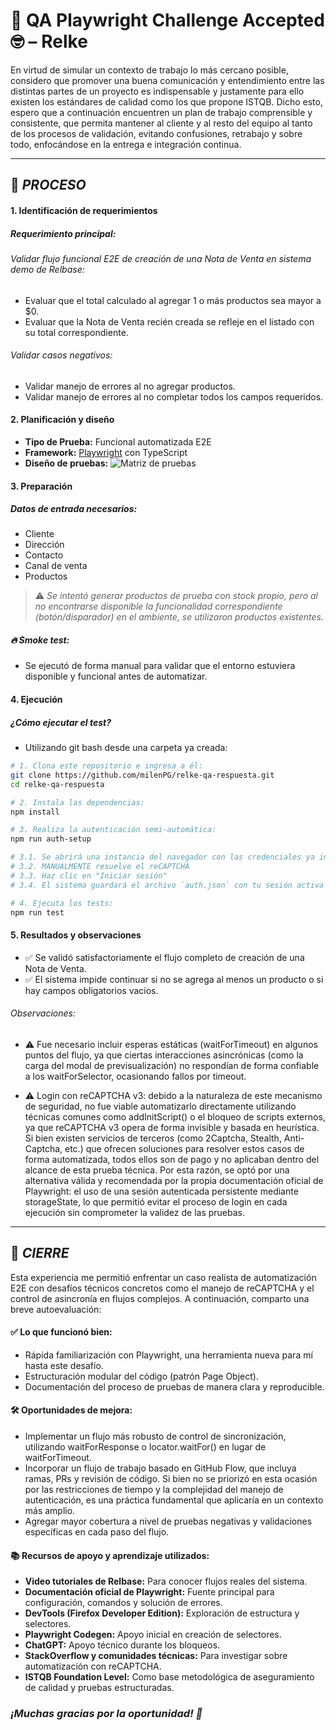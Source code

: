 # 🧪 QA Playwright Challenge Accepted 🤓 – Relke

En virtud de simular un contexto de trabajo lo más cercano posible, considero que promover una buena comunicación y entendimiento entre las distintas partes de un proyecto es indispensable y justamente para ello existen los estándares de calidad como los que propone ISTQB. 
Dicho esto, espero que a continuación encuentren un plan de trabajo comprensible y consistente, que permita mantener al cliente y al resto del equipo al tanto de los procesos de validación, evitando confusiones, retrabajo y sobre todo, enfocándose en la entrega e integración continua.

* * *

## 🧭 *PROCESO* 

#### 1. Identificación de requerimientos
##### Requerimiento principal: 
###### Validar flujo funcional E2E de creación de una Nota de Venta en sistema demo de Relbase:
* Evaluar que el total calculado al agregar 1 o más productos sea mayor a $0.
* Evaluar que la Nota de Venta recién creada se refleje en el listado con su total correspondiente. 
###### Validar casos negativos:
* Validar manejo de errores al no agregar productos.
* Validar manejo de errores al no completar todos los campos requeridos.


#### 2. Planificación y diseño
* **Tipo de Prueba:** Funcional automatizada E2E
* **Framework:** [Playwright](https://playwright.dev/) con TypeScript
* **Diseño de pruebas:**
![Matriz de pruebas](./docs/matriz-pruebas.png)

#### 3. Preparación
##### Datos de entrada necesarios:
- Cliente
- Dirección
- Contacto
- Canal de venta
- Productos 

> ⚠️ *Se intentó generar productos de prueba con stock propio, pero al no encontrarse disponible la funcionalidad correspondiente (botón/disparador) en el ambiente, se utilizaron productos existentes.*

##### 🔥 Smoke test:
- Se ejecutó de forma manual para validar que el entorno estuviera disponible y funcional antes de automatizar.

#### 4. Ejecución
##### ¿Cómo ejecutar el test?
* Utilizando git bash desde una carpeta ya creada:
```bash
# 1. Clona este repositorio e ingresa a él: 
git clone https://github.com/milenPG/relke-qa-respuesta.git
cd relke-qa-respuesta

# 2. Instala las dependencias:
npm install

# 3. Realiza la autenticación semi-automática:
npm run auth-setup 

# 3.1. Se abrirá una instancia del navegador con las credenciales ya ingresadas
# 3.2. MANUALMENTE resuelve el reCAPTCHA
# 3.3. Haz clic en "Iniciar sesión"
# 3.4. El sistema guardará el archivo `auth.json` con tu sesión activa

# 4. Ejecuta los tests:
npm run test
```

#### 5. Resultados y observaciones
- ✅ Se validó satisfactoriamente el flujo completo de creación de una Nota de Venta.
- ✅ El sistema impide continuar si no se agrega al menos un producto o si hay campos obligatorios vacíos.
###### *Observaciones:*
- ⚠️ Fue necesario incluir esperas estáticas (waitForTimeout) en algunos puntos del flujo, ya que ciertas interacciones asincrónicas (como la carga del modal de previsualización) no respondían de forma confiable a los waitForSelector, ocasionando fallos por timeout.

- ⚠️ Login con reCAPTCHA v3: debido a la naturaleza de este mecanismo de seguridad, no fue viable automatizarlo directamente utilizando técnicas comunes como addInitScript() o el bloqueo de scripts externos, ya que reCAPTCHA v3 opera de forma invisible y basada en heurística.
Si bien existen servicios de terceros (como 2Captcha, Stealth, Anti-Captcha, etc.) que ofrecen soluciones para resolver estos casos de forma automatizada, todos ellos son de pago y no aplicaban dentro del alcance de esta prueba técnica.
Por esta razón, se optó por una alternativa válida y recomendada por la propia documentación oficial de Playwright: el uso de una sesión autenticada persistente mediante storageState, lo que permitió evitar el proceso de login en cada ejecución sin comprometer la validez de las pruebas.

* * *

## 🌟 *CIERRE*
Esta experiencia me permitió enfrentar un caso realista de automatización E2E con desafíos técnicos concretos como el manejo de reCAPTCHA y el control de asincronía en flujos complejos. A continuación, comparto una breve autoevaluación:

#### ✅ Lo que funcionó bien:
- Rápida familiarización con Playwright, una herramienta nueva para mí hasta este desafío.
- Estructuración modular del código (patrón Page Object).
- Documentación del proceso de pruebas de manera clara y reproducible.
#### 🛠️ Oportunidades de mejora:
* Implementar un flujo más robusto de control de sincronización, utilizando waitForResponse o locator.waitFor() en lugar de waitForTimeout.
* Incorporar un flujo de trabajo basado en GitHub Flow, que incluya ramas, PRs y revisión de código. Si bien no se priorizó en esta ocasión por las restricciones de tiempo y la complejidad del manejo de autenticación, es una práctica fundamental que aplicaría en un contexto más amplio.
* Agregar mayor cobertura a nivel de pruebas negativas y validaciones específicas en cada paso del flujo.

#### 📚 Recursos de apoyo y aprendizaje utilizados:
- **Video tutoriales de Relbase:** Para conocer flujos reales del sistema.
- **Documentación oficial de Playwright:** Fuente principal para configuración, comandos y solución de errores.
- **DevTools (Firefox Developer Edition):** Exploración de estructura y selectores.
- **Playwright Codegen:** Apoyo inicial en creación de selectores.
- **ChatGPT:** Apoyo técnico durante los bloqueos.
- **StackOverflow y comunidades técnicas:** Para investigar sobre automatización con reCAPTCHA.
- **ISTQB Foundation Level:** Como base metodológica de aseguramiento de calidad y pruebas estructuradas.

### *¡Muchas gracias por la oportunidad! 🚀*